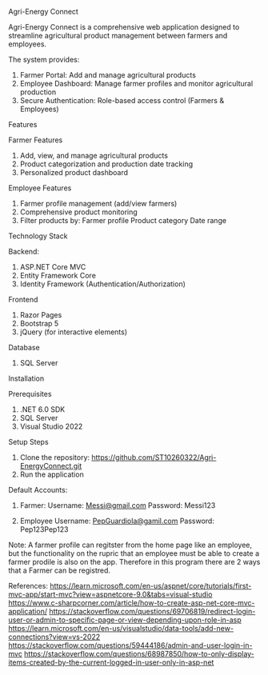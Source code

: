 Agri-Energy Connect

Agri-Energy Connect is a comprehensive web application designed to streamline agricultural product management between farmers and employees. 

The system provides:
1. Farmer Portal: Add and manage agricultural products
2. Employee Dashboard: Manage farmer profiles and monitor agricultural production
3. Secure Authentication: Role-based access control (Farmers & Employees)

Features

Farmer Features
1. Add, view, and manage agricultural products
2. Product categorization and production date tracking
3. Personalized product dashboard

Employee Features
1. Farmer profile management (add/view farmers)
2. Comprehensive product monitoring
3. Filter products by:
      Farmer profile
      Product category
      Date range




Technology Stack

Backend:
1. ASP.NET Core MVC
2. Entity Framework Core
3. Identity Framework (Authentication/Authorization)

Frontend
1. Razor Pages
2. Bootstrap 5
3. jQuery (for interactive elements)

Database
1. SQL Server


Installation

Prerequisites
1. .NET 6.0 SDK
2. SQL Server
3. Visual Studio 2022

Setup Steps
1. Clone the repository: https://github.com/ST10260322/Agri-EnergyConnect.git
2. Run the application



Default Accounts:

1. Farmer:
      Username: Messi@gmail.com
      Password: Messi123

2. Employee
      Username: PepGuardiola@gamil.com
      Password: Pep123Pep123

Note:
A farmer profile can regitster from the home page like an employee, but the functionality on the rupric that an employee must be able to create a farmer prodile is also on the app. Therefore in this program there are 2 ways that a Farmer can be registred.


References:
https://learn.microsoft.com/en-us/aspnet/core/tutorials/first-mvc-app/start-mvc?view=aspnetcore-9.0&tabs=visual-studio
https://www.c-sharpcorner.com/article/how-to-create-asp-net-core-mvc-application/
https://stackoverflow.com/questions/69706819/redirect-login-user-or-admin-to-specific-page-or-view-depending-upon-role-in-asp
https://learn.microsoft.com/en-us/visualstudio/data-tools/add-new-connections?view=vs-2022
https://stackoverflow.com/questions/59444186/admin-and-user-login-in-mvc
https://stackoverflow.com/questions/68987850/how-to-only-display-items-created-by-the-current-logged-in-user-only-in-asp-net


   
   
